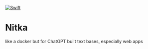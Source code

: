 [![Swift](https://github.com/STCData/Nitka/actions/workflows/swift.yml/badge.svg)](https://github.com/STCData/Nitka/actions/workflows/swift.yml)

# Nitka

like a docker but for ChatGPT built text bases, especially web apps
